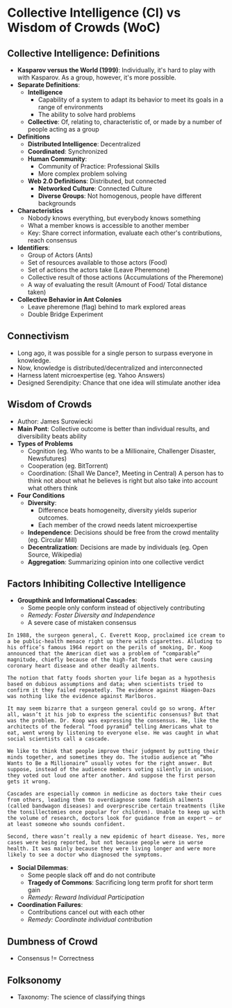 # Collective Intelligence (CI) vs Wisdom of Crowds (WoC)

## Collective Intelligence: Definitions
* **Kasparov versus the World (1999)**: Individually, it's hard to play with with Kasparov. As a group, however, it's more possible.
* **Separate Definitions**:
  * **Intelligence**
    * Capability of a system to adapt its behavior to meet its goals in a range of environments
    * The ability to solve hard problems
  * **Collective**: Of, relating to, characteristic of, or made by a number of people acting as a group
* **Definitions**
  * **Distributed Intelligence**: Decentralized
  * **Coordinated**: Synchronized
  * **Human Community**:
    * Community of Practice: Professional Skills
    * More complex problem solving
  * **Web 2.0 Definitions**: Distributed, but connected
    * **Networked Culture**: Connected Culture
    * **Diverse Groups**: Not homogenous, people have different backgrounds
* **Characteristics**
  * Nobody knows everything, but everybody knows something
  * What a member knows is accessible to another member
  * Key: Share correct information, evaluate each other's contributions, reach consensus
* **Identifiers**:
  * Group of Actors (Ants)
  * Set of resources available to those actors (Food)
  * Set of actions the actors take (Leave Pheremone)
  * Collective result of those actions (Accumulations of the Pheremone)
  * A way of evaluating the result (Amount of Food/ Total distance taken)
* **Collective Behavior in Ant Colonies**
  * Leave pheremone (flag) behind to mark explored areas
  * Double Bridge Experiment

## Connectivism
  * Long ago, it was possible for a single person to surpass everyone in knowledge.
  * Now, knowledge is distributed/decentralized and interconnected
  * Harness latent microexpertise (eg. Yahoo Answers)
  * Designed Serendipity: Chance that one idea will stimulate another idea

## Wisdom of Crowds
* Author: James Surowiecki
* **Main Pont**: Collective outcome is better than individual results, and diversibility beats ability
* **Types of Problems**
  * Cognition (eg. Who wants to be a Millionaire, Challenger Disaster, Newsfutures)
  * Cooperation (eg. BitTorrent)
  * Coordination: (Shall We Dance?, Meeting in Central) A person has to think not about what he believes is right but also take into account what others think
* **Four Conditions**
  * **Diversity**: 
    * Difference beats homogeneity, diversity yields superior outcomes.
    * Each member of the crowd needs latent microexpertise
  * **Independence**: Decisions should be free from the crowd mentality (eg. Circular Mill)
  * **Decentralization**: Decisions are made by individuals (eg. Open Source, Wikipedia)
  * **Aggregation**: Summarizing opinion into one collective verdict

## Factors Inhibiting Collective Intelligence
* **Groupthink and Informational Cascades**: 
  * Some people only conform instead of objectively contributing
  * *Remedy: Foster Diversity and Independence*
  * A severe case of mistaken consensus
```
In 1988, the surgeon general, C. Everett Koop, proclaimed ice cream to a be public-health menace right up there with cigarettes. Alluding to his office’s famous 1964 report on the perils of smoking, Dr. Koop announced that the American diet was a problem of “comparable” magnitude, chiefly because of the high-fat foods that were causing coronary heart disease and other deadly ailments.

The notion that fatty foods shorten your life began as a hypothesis based on dubious assumptions and data; when scientists tried to confirm it they failed repeatedly. The evidence against Häagen-Dazs was nothing like the evidence against Marlboros.

It may seem bizarre that a surgeon general could go so wrong. After all, wasn’t it his job to express the scientific consensus? But that was the problem. Dr. Koop was expressing the consensus. He, like the architects of the federal “food pyramid” telling Americans what to eat, went wrong by listening to everyone else. He was caught in what social scientists call a cascade.

We like to think that people improve their judgment by putting their minds together, and sometimes they do. The studio audience at “Who Wants to Be a Millionaire” usually votes for the right answer. But suppose, instead of the audience members voting silently in unison, they voted out loud one after another. And suppose the first person gets it wrong.

Cascades are especially common in medicine as doctors take their cues from others, leading them to overdiagnose some faddish ailments (called bandwagon diseases) and overprescribe certain treatments (like the tonsillectomies once popular for children). Unable to keep up with the volume of research, doctors look for guidance from an expert — or at least someone who sounds confident.

Second, there wasn’t really a new epidemic of heart disease. Yes, more cases were being reported, but not because people were in worse health. It was mainly because they were living longer and were more likely to see a doctor who diagnosed the symptoms.
```
* **Social Dilemmas**:
  * Some people slack off and do not contribute
  * **Tragedy of Commons**: Sacrificing long term profit for short term gain
  * *Remedy: Reward Individual Participation*
* **Coordination Failures**:
  * Contributions cancel out with each other
  * *Remedy: Coordinate individual contribution*

## Dumbness of Crowd
* Consensus != Correctness

## Folksonomy
  * Taxonomy: The science of classifying things
